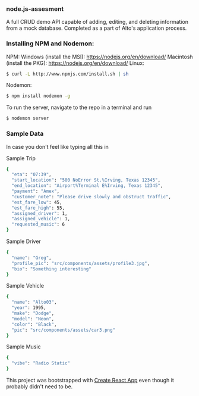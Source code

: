### node.js-assesment

A full CRUD demo API capable of adding, editing, and deleting information from a mock database.
Completed as a part of Alto's application process.

### Installing NPM and Nodemon:

NPM:
Windows (install the MSI): https://nodejs.org/en/download/
Macintosh (install the PKG): https://nodejs.org/en/download/
Linux: 
```sh
$ curl -L http://www.npmjs.com/install.sh | sh
```
Nodemon:
```sh
$ npm install nodemon -g
```

To run the server, navigate to the repo in a terminal and run
```sh
$ nodemon server
```

### Sample Data

In case you don't feel like typing all this in

Sample Trip
```sh
{
  "eta": "07:39",
  "start_location": "500 NoError St.%Irving, Texas 12345",
  "end_location": "Airport%Terminal E%Irving, Texas 12345",
  "payment": "Amex",
  "customer_note": "Please drive slowly and obstruct traffic",
  "est_fare_low": 45,
  "est_fare_high": 55,
  "assigned_driver": 1,
  "assigned_vehicle": 1,
  "requested_music": 6
}
```

Sample Driver
```sh
{
  "name": "Greg",
  "profile_pic": "src/components/assets/profile3.jpg",
  "bio": "Something interesting"
}
```

Sample Vehicle
```sh
{
  "name": "Alto03",
  "year": 1995,
  "make": "Dodge",
  "model": "Neon",
  "color": "Black",
  "pic": "src/components/assets/car3.png"
}
```

Sample Music
```sh
{
  "vibe": "Radio Static"
}
```

This project was bootstrapped with [Create React App](https://github.com/facebook/create-react-app) even though it probably didn't need to be.